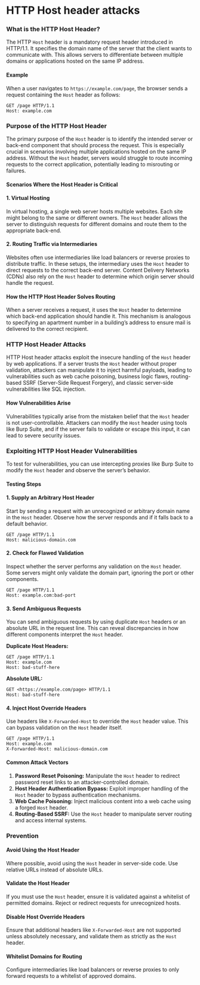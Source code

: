 # HTTP Host header attacks

### What is the HTTP Host Header?

The HTTP `Host` header is a mandatory request header introduced in HTTP/1.1. It specifies the domain name of the server that the client wants to communicate with. This allows servers to differentiate between multiple domains or applications hosted on the same IP address.

#### Example

When a user navigates to `https://example.com/page`, the browser sends a request containing the `Host` header as follows:

```
GET /page HTTP/1.1
Host: example.com
```

### Purpose of the HTTP Host Header

The primary purpose of the `Host` header is to identify the intended server or back-end component that should process the request. This is especially crucial in scenarios involving multiple applications hosted on the same IP address. Without the `Host` header, servers would struggle to route incoming requests to the correct application, potentially leading to misrouting or failures.

#### Scenarios Where the Host Header is Critical

#### 1. **Virtual Hosting**

In virtual hosting, a single web server hosts multiple websites. Each site might belong to the same or different owners. The `Host` header allows the server to distinguish requests for different domains and route them to the appropriate back-end.

#### 2. **Routing Traffic via Intermediaries**

Websites often use intermediaries like load balancers or reverse proxies to distribute traffic. In these setups, the intermediary uses the `Host` header to direct requests to the correct back-end server. Content Delivery Networks (CDNs) also rely on the `Host` header to determine which origin server should handle the request.

#### How the HTTP Host Header Solves Routing

When a server receives a request, it uses the `Host` header to determine which back-end application should handle it. This mechanism is analogous to specifying an apartment number in a building’s address to ensure mail is delivered to the correct recipient.

### HTTP Host Header Attacks

HTTP Host header attacks exploit the insecure handling of the `Host` header by web applications. If a server trusts the `Host` header without proper validation, attackers can manipulate it to inject harmful payloads, leading to vulnerabilities such as web cache poisoning, business logic flaws, routing-based SSRF (Server-Side Request Forgery), and classic server-side vulnerabilities like SQL injection.

#### How Vulnerabilities Arise

Vulnerabilities typically arise from the mistaken belief that the `Host` header is not user-controllable. Attackers can modify the `Host` header using tools like Burp Suite, and if the server fails to validate or escape this input, it can lead to severe security issues.

### Exploiting HTTP Host Header Vulnerabilities

To test for vulnerabilities, you can use intercepting proxies like Burp Suite to modify the `Host` header and observe the server’s behavior.

#### Testing Steps

#### 1. **Supply an Arbitrary Host Header**

Start by sending a request with an unrecognized or arbitrary domain name in the `Host` header. Observe how the server responds and if it falls back to a default behavior.

```
GET /page HTTP/1.1
Host: malicious-domain.com
```

#### 2. **Check for Flawed Validation**

Inspect whether the server performs any validation on the `Host` header. Some servers might only validate the domain part, ignoring the port or other components.

```
GET /page HTTP/1.1
Host: example.com:bad-port
```

#### 3. **Send Ambiguous Requests**

You can send ambiguous requests by using duplicate `Host` headers or an absolute URL in the request line. This can reveal discrepancies in how different components interpret the `Host` header.

**Duplicate Host Headers:**

```
GET /page HTTP/1.1
Host: example.com
Host: bad-stuff-here
```

**Absolute URL:**

```
GET <https://example.com/page> HTTP/1.1
Host: bad-stuff-here
```

#### 4. **Inject Host Override Headers**

Use headers like `X-Forwarded-Host` to override the `Host` header value. This can bypass validation on the `Host` header itself.

```
GET /page HTTP/1.1
Host: example.com
X-Forwarded-Host: malicious-domain.com

```

#### Common Attack Vectors

1. **Password Reset Poisoning:** Manipulate the `Host` header to redirect password reset links to an attacker-controlled domain.
2. **Host Header Authentication Bypass:** Exploit improper handling of the `Host` header to bypass authentication mechanisms.
3. **Web Cache Poisoning:** Inject malicious content into a web cache using a forged `Host` header.
4. **Routing-Based SSRF:** Use the `Host` header to manipulate server routing and access internal systems.

### Prevention

#### Avoid Using the Host Header

Where possible, avoid using the `Host` header in server-side code. Use relative URLs instead of absolute URLs.

#### Validate the Host Header

If you must use the `Host` header, ensure it is validated against a whitelist of permitted domains. Reject or redirect requests for unrecognized hosts.

#### Disable Host Override Headers

Ensure that additional headers like `X-Forwarded-Host` are not supported unless absolutely necessary, and validate them as strictly as the `Host` header.

#### Whitelist Domains for Routing

Configure intermediaries like load balancers or reverse proxies to only forward requests to a whitelist of approved domains.
